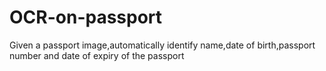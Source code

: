 # OCR-on-passport
Given a passport image,automatically identify name,date of birth,passport number and date of expiry of the passport
